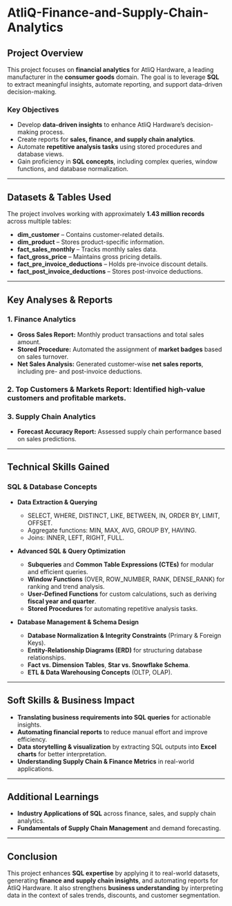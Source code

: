 # AtliQ-Finance-and-Supply-Chain-Analytics

## Project Overview

This project focuses on **financial analytics** for AtliQ Hardware, a leading manufacturer in the **consumer goods** domain. The goal is to leverage **SQL** to extract meaningful insights, automate reporting, and support data-driven decision-making.

### **Key Objectives**
- Develop **data-driven insights** to enhance AtliQ Hardware’s decision-making process.
- Create reports for **sales, finance, and supply chain analytics**.
- Automate **repetitive analysis tasks** using stored procedures and database views.
- Gain proficiency in **SQL concepts**, including complex queries, window functions, and database normalization.

---

## **Datasets & Tables Used**
The project involves working with approximately **1.43 million records** across multiple tables:

- **dim_customer** – Contains customer-related details.
- **dim_product** – Stores product-specific information.
- **fact_sales_monthly** – Tracks monthly sales data.
- **fact_gross_price** – Maintains gross pricing details.
- **fact_pre_invoice_deductions** – Holds pre-invoice discount details.
- **fact_post_invoice_deductions** – Stores post-invoice deductions.

---

## **Key Analyses & Reports**

### **1. Finance Analytics**
- **Gross Sales Report:** Monthly product transactions and total sales amount.
- **Stored Procedure:** Automated the assignment of **market badges** based on sales turnover.
- **Net Sales Analysis:** Generated customer-wise **net sales reports**, including pre- and post-invoice deductions.

### **2. Top Customers & Markets Report:** Identified **high-value customers and profitable markets**.

### **3. Supply Chain Analytics**
- **Forecast Accuracy Report:** Assessed supply chain performance based on sales predictions.

---

## **Technical Skills Gained**

### **SQL & Database Concepts**
- **Data Extraction & Querying**
  - SELECT, WHERE, DISTINCT, LIKE, BETWEEN, IN, ORDER BY, LIMIT, OFFSET.
  - Aggregate functions: MIN, MAX, AVG, GROUP BY, HAVING.
  - Joins: INNER, LEFT, RIGHT, FULL.

- **Advanced SQL & Query Optimization**
  - **Subqueries** and **Common Table Expressions (CTEs)** for modular and efficient queries.
  - **Window Functions** (OVER, ROW_NUMBER, RANK, DENSE_RANK) for ranking and trend analysis.
  - **User-Defined Functions** for custom calculations, such as deriving **fiscal year and quarter**.
  - **Stored Procedures** for automating repetitive analysis tasks.

- **Database Management & Schema Design**
  - **Database Normalization & Integrity Constraints** (Primary & Foreign Keys).
  - **Entity-Relationship Diagrams (ERD)** for structuring database relationships.
  - **Fact vs. Dimension Tables**, **Star vs. Snowflake Schema**.
  - **ETL & Data Warehousing Concepts** (OLTP, OLAP).

---

## **Soft Skills & Business Impact**
- **Translating business requirements into SQL queries** for actionable insights.
- **Automating financial reports** to reduce manual effort and improve efficiency.
- **Data storytelling & visualization** by extracting SQL outputs into **Excel charts** for better interpretation.
- **Understanding Supply Chain & Finance Metrics** in real-world applications.

---

## **Additional Learnings**
- **Industry Applications of SQL** across finance, sales, and supply chain analytics.
- **Fundamentals of Supply Chain Management** and demand forecasting.

---

## **Conclusion**
This project enhances **SQL expertise** by applying it to real-world datasets, generating **finance and supply chain insights**, and automating reports for AtliQ Hardware. It also strengthens **business understanding** by interpreting data in the context of sales trends, discounts, and customer segmentation.
